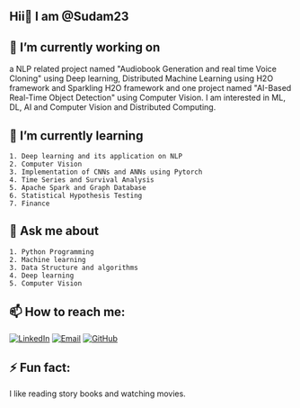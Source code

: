 ## Hii👋 I am @Sudam23
## 🔭 I’m currently working on 
 a NLP related project named "Audiobook Generation and real time Voice Cloning" using Deep learning, Distributed Machine Learning using H2O framework and Sparkling H2O framework and one project named "AI-Based Real-Time Object Detection" using Computer Vision. I am interested in ML, DL, AI and Computer Vision and Distributed Computing.

## 🌱 I’m currently learning 
    1. Deep learning and its application on NLP
    2. Computer Vision
    3. Implementation of CNNs and ANNs using Pytorch
    4. Time Series and Survival Analysis
    5. Apache Spark and Graph Database
    6. Statistical Hypothesis Testing
    7. Finance
    
## 💬 Ask me about 
    1. Python Programming
    2. Machine learning 
    3. Data Structure and algorithms
    4. Deep learning 
    5. Computer Vision
    


## 📫 How to reach me: 
  [![LinkedIn](https://img.shields.io/badge/LinkedIn-blue?logo=linkedin)](https://www.linkedin.com/in/sudam-39o3982o)
  [![Email](https://img.shields.io/badge/Email-red?logo=gmail)](mailto:2002sudam@gmail.com)
  [![GitHub](https://img.shields.io/badge/GitHub-black?logo=github)](https://github.com/Sudam23)

## ⚡ Fun fact:
   I like reading story books and watching movies.
<!--
**Sudam23/Sudam23** is a ✨ _special_ ✨ repository because its `README.md` (this file) appears on your GitHub profile.

Here are some ideas to get you started:

- 🔭 I’m currently working on ...
- 🌱 I’m currently learning ...
- 👯 I’m looking to collaborate on ...
- 🤔 I’m looking for help with ...
- 💬 Ask me about ...
- 📫 How to reach me: ...
- 😄 Pronouns: ...
- ⚡ Fun fact: ...
-->
